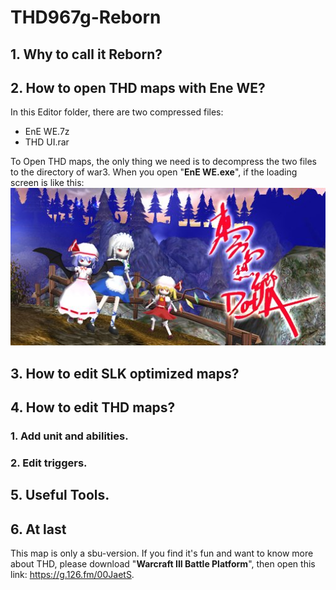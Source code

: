 # THD967g-Reborn
## 1. Why to call it Reborn?
## 2. How to open THD maps with Ene WE?

In this Editor folder, there are two compressed files:
* EnE WE.7z
* THD UI.rar

To Open THD maps, the only thing we need is to decompress the two files to the directory of war3. When you open "**EnE WE.exe**", if the loading screen is like this:  
![THD UI loading screen](https://github.com/G-cream/THD967g-Reborn/blob/assets/images/THD-UI-Loading.jpg?raw=true)
## 3. How to edit SLK optimized maps?
## 4. How to edit THD maps?
### 1. Add unit and abilities.
### 2. Edit triggers.
## 5. Useful Tools.
## 6. At last
This map is only a sbu-version. If you find it's fun and want to know more about THD, please download "**Warcraft III Battle Platform**", then open this link: https://g.126.fm/00JaetS.
